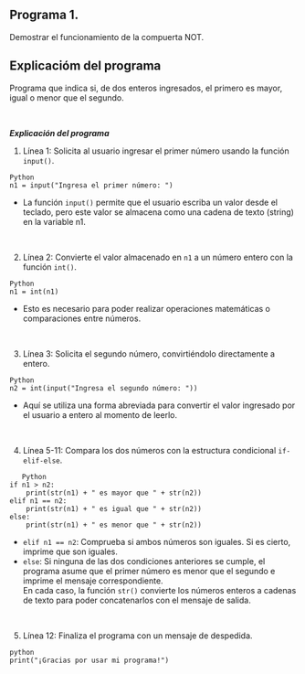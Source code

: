 ## Programa 1.
Demostrar el funcionamiento de la compuerta NOT.

## Explicacióm del programa
Programa que indica si, de dos enteros ingresados, el primero es mayor, igual o menor que el segundo.

<br/>

**_Explicación del programa_**
1. Línea 1: Solicita al usuario ingresar el primer número usando la función `input()`.
```
Python
n1 = input("Ingresa el primer número: ")
```
* La función `input()` permite que el usuario escriba un valor desde el teclado, pero este valor se almacena como una cadena de texto (string) en la variable n1.

<br/>

2. Línea 2: Convierte el valor almacenado en `n1` a un número entero con la función `int()`.
```
Python
n1 = int(n1)
```
* Esto es necesario para poder realizar operaciones matemáticas o comparaciones entre números.

<br/>

3. Línea 3: Solicita el segundo número, convirtiéndolo directamente a entero.
```
Python
n2 = int(input("Ingresa el segundo número: "))
```
* Aquí se utiliza una forma abreviada para convertir el valor ingresado por el usuario a entero al momento de leerlo.

<br/>

4. Línea 5-11: Compara los dos números con la estructura condicional `if-elif-else`.
```
   Python
if n1 > n2:
    print(str(n1) + " es mayor que " + str(n2))
elif n1 == n2:
    print(str(n1) + " es igual que " + str(n2))
else:
    print(str(n1) + " es menor que " + str(n2))
```
* `elif n1 == n2`: Comprueba si ambos números son iguales. Si es cierto, imprime que son iguales.
* `else`: Si ninguna de las dos condiciones anteriores se cumple, el programa asume que el primer número es menor que el segundo e imprime el mensaje correspondiente. <br/>
En cada caso, la función `str()` convierte los números enteros a cadenas de texto para poder concatenarlos con el mensaje de salida.

<br/>

5. Línea 12: Finaliza el programa con un mensaje de despedida.
```
python
print("¡Gracias por usar mi programa!")
```
